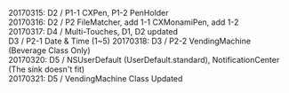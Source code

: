 
20170315: D2 / P1-1 CXPen, P1-2 PenHolder  
20170316: D2 / P2 FileMatcher, add 1-1 CXMonamiPen, add 1-2  
20170317: D4 / Multi-Touches, D1, D2 updated  
	  D3 / P2-1 Date & Time (1~5)
20170318: D3 / P2-2 VendingMachine (Beverage Class Only)  
20170320: D5 / NSUserDefault (UserDefault.standard), NotificationCenter (The sink doesn't fit)  
20170321: D5 / VendingMachine Class Updated  



